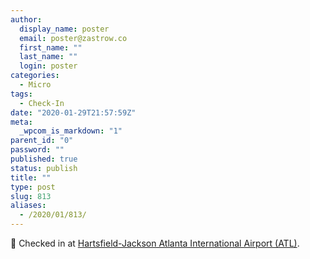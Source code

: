 ```yaml
---
author:
  display_name: poster
  email: poster@zastrow.co
  first_name: ""
  last_name: ""
  login: poster
categories:
  - Micro
tags:
  - Check-In
date: "2020-01-29T21:57:59Z"
meta:
  _wpcom_is_markdown: "1"
parent_id: "0"
password: ""
published: true
status: publish
title: ""
type: post
slug: 813
aliases:
  - /2020/01/813/
---
```

<p><span>📍</span> Checked in at  <a href="http://foursquare.com/v/4a8a103af964a520c90920e3">Hartsfield-Jackson Atlanta International Airport (ATL)</a>.</p>
